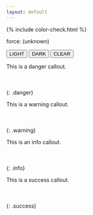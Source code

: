 ```yaml
---
layout: default
---
```


{% include color-check.html %}

<p>force: <span id="forceout">(unknown)</span></p>

<script>

  var update = function () {
    document.getElementById("forceout").textContent = DARKMODE.getOverride() || '(unset)';
  }

  update();

</script>

<button onclick="DARKMODE.override('light'); update()" > LIGHT </button>
<button onclick="DARKMODE.override('dark' ); update()" > DARK </button>
<button onclick="DARKMODE.override(null   ); update()" > CLEAR </button>

This is a danger callout.
<br><br><br><br>
{: .danger}

This is a warning callout.
<br><br><br><br>
{: .warning}

This is an info callout.
<br><br><br><br>
{: .info}

This is a success callout.
<br><br><br><br>
{: .success}

